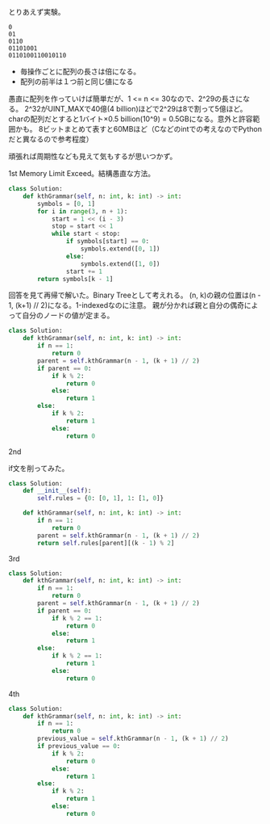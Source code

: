 とりあえず実験。
```
0
01
0110
01101001
0110100110010110
```

- 毎操作ごとに配列の長さは倍になる。
- 配列の前半は１つ前と同じ値になる

愚直に配列を作っていけば簡単だが、1 <= n <= 30なので、2^29の長さになる。
2^32がUINT_MAXで40億(4 billion)ほどで2^29は8で割って5億ほど。
charの配列だとすると1バイト×0.5 billion(10^9) = 0.5GBになる。意外と許容範囲かも。
8ビットまとめて表すと60MBほど（Cなどのintでの考えなのでPythonだと異なるので参考程度）

頑張れば周期性なども見えて気もするが思いつかず。

1st
Memory Limit Exceed。結構愚直な方法。

```python
class Solution:
    def kthGrammar(self, n: int, k: int) -> int:
        symbols = [0, 1]
        for i in range(3, n + 1):
            start = 1 << (i - 3)
            stop = start << 1
            while start < stop:
                if symbols[start] == 0:
                    symbols.extend([0, 1])
                else:
                    symbols.extend([1, 0])
                start += 1
        return symbols[k - 1]
```

回答を見て再帰で解いた。Binary Treeとして考えれる。
(n, k)の親の位置は(n - 1, (k+1) // 2)になる。1-indexedなのに注意。
親が分かれば親と自分の偶奇によって自分のノードの値が定まる。

```python
class Solution:
    def kthGrammar(self, n: int, k: int) -> int:
        if n == 1:
            return 0
        parent = self.kthGrammar(n - 1, (k + 1) // 2)
        if parent == 0:
            if k % 2:
                return 0
            else:
                return 1
        else:
            if k % 2:
                return 1
            else:
                return 0
```

2nd

if文を削ってみた。

```python
class Solution:
    def __init__(self):
        self.rules = {0: [0, 1], 1: [1, 0]}

    def kthGrammar(self, n: int, k: int) -> int:
        if n == 1:
            return 0
        parent = self.kthGrammar(n - 1, (k + 1) // 2)
        return self.rules[parent][(k - 1) % 2]
```


3rd

```python
class Solution:
    def kthGrammar(self, n: int, k: int) -> int:
        if n == 1:
            return 0
        parent = self.kthGrammar(n - 1, (k + 1) // 2)
        if parent == 0:
            if k % 2 == 1:
                return 0
            else:
                return 1
        else:
            if k % 2 == 1:
                return 1
            else:
                return 0
```

4th

```python
class Solution:
    def kthGrammar(self, n: int, k: int) -> int:
        if n == 1:
            return 0
        previous_value = self.kthGrammar(n - 1, (k + 1) // 2)
        if previous_value == 0:
            if k % 2:
                return 0
            else:
                return 1
        else:
            if k % 2:
                return 1
            else:
                return 0
```

